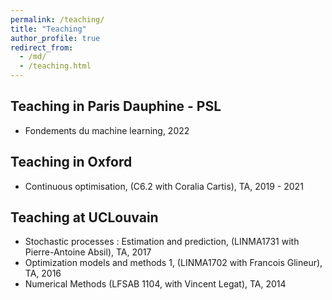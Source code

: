 ```yaml
---
permalink: /teaching/
title: "Teaching"
author_profile: true
redirect_from:
  - /md/
  - /teaching.html
---
```


## Teaching in Paris Dauphine - PSL
* Fondements du machine learning, 2022

## Teaching in Oxford
* Continuous optimisation, (C6.2 with Coralia Cartis), TA, 2019 - 2021

## Teaching at UCLouvain
* Stochastic processes : Estimation and prediction, (LINMA1731 with Pierre-Antoine Absil), TA, 2017
* Optimization models and methods 1, (LINMA1702 with Francois Glineur), TA, 2016
* Numerical Methods (LFSAB 1104, with Vincent Legat), TA, 2014
